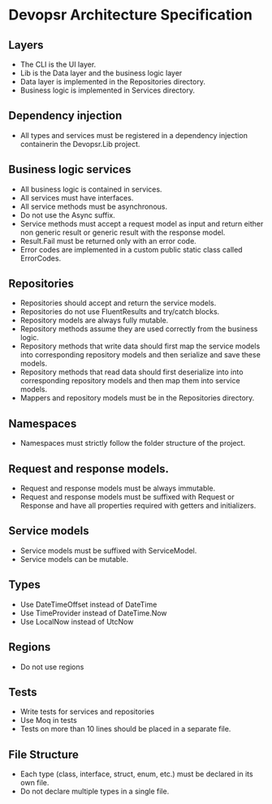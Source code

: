 # Devopsr Architecture Specification

## Layers
- The CLI is the UI layer.
- Lib is the Data layer and the business logic layer
- Data layer is implemented in the Repositories directory.
- Business logic is implemented in Services directory.

## Dependency injection
- All types and services must be registered in a dependency injection containerin the Devopsr.Lib project.

## Business logic services
- All business logic is contained in services.
- All services must have interfaces.
- All service methods must be asynchronous. 
- Do not use the Async suffix.
- Service methods must accept a request model as input and return either non generic result or generic result with the response model.
- Result.Fail must be returned only with an error code.
- Error codes are implemented in a custom public static class called ErrorCodes.

## Repositories
- Repositories should accept and return the service models.
- Repositories do not use FluentResults and try/catch blocks.
- Repository models are always fully mutable.
- Repository methods assume they are used correctly from the business logic. 
- Repository methods that write data should first map the service models into corresponding repository models and then serialize and save these models.
- Repository methods that read data should first deserialize into into corresponding repository models and then map them into service models.
- Mappers and repository models must be in the Repositories directory.

## Namespaces
- Namespaces must strictly follow the folder structure of the project.

## Request and response models.
- Request and response models must be always immutable.
- Request and response models must be suffixed with Request or Response and have all properties required with getters and initializers.

## Service models
- Service models must be suffixed with ServiceModel.
- Service models can be mutable.

## Types
- Use DateTimeOffset instead of DateTime
- Use TimeProvider instead of DateTime.Now
- Use LocalNow instead of UtcNow

## Regions
- Do not use regions

## Tests
- Write tests for services and repositories
- Use Moq in tests
- Tests on more than 10 lines should be placed in a separate file.

## File Structure
- Each type (class, interface, struct, enum, etc.) must be declared in its own file.
- Do not declare multiple types in a single file.